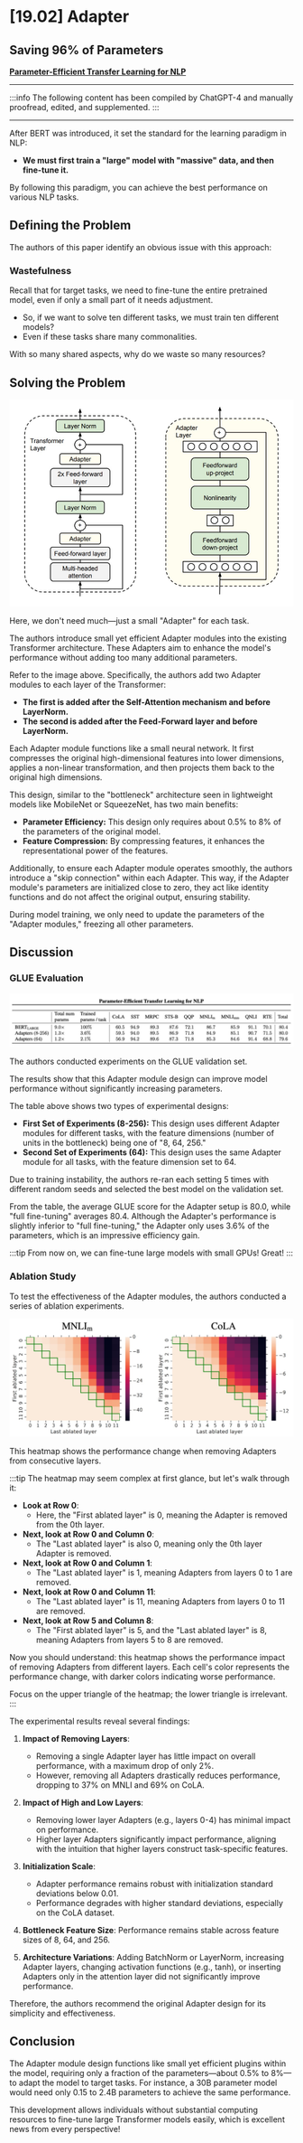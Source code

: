 # [19.02] Adapter

## Saving 96% of Parameters

[**Parameter-Efficient Transfer Learning for NLP**](https://arxiv.org/abs/1902.00751)

---

:::info
The following content has been compiled by ChatGPT-4 and manually proofread, edited, and supplemented.
:::

---

After BERT was introduced, it set the standard for the learning paradigm in NLP:

- **We must first train a "large" model with "massive" data, and then fine-tune it.**

By following this paradigm, you can achieve the best performance on various NLP tasks.

## Defining the Problem

The authors of this paper identify an obvious issue with this approach:

### Wastefulness

Recall that for target tasks, we need to fine-tune the entire pretrained model, even if only a small part of it needs adjustment.

- So, if we want to solve ten different tasks, we must train ten different models?
- Even if these tasks share many commonalities.

With so many shared aspects, why do we waste so many resources?

## Solving the Problem

![Adapter](./img/img1.jpg)

Here, we don't need much—just a small "Adapter" for each task.

The authors introduce small yet efficient Adapter modules into the existing Transformer architecture. These Adapters aim to enhance the model's performance without adding too many additional parameters.

Refer to the image above. Specifically, the authors add two Adapter modules to each layer of the Transformer:

- **The first is added after the Self-Attention mechanism and before LayerNorm.**
- **The second is added after the Feed-Forward layer and before LayerNorm.**

Each Adapter module functions like a small neural network. It first compresses the original high-dimensional features into lower dimensions, applies a non-linear transformation, and then projects them back to the original high dimensions.

This design, similar to the "bottleneck" architecture seen in lightweight models like MobileNet or SqueezeNet, has two main benefits:

- **Parameter Efficiency:** This design only requires about 0.5% to 8% of the parameters of the original model.
- **Feature Compression:** By compressing features, it enhances the representational power of the features.

Additionally, to ensure each Adapter module operates smoothly, the authors introduce a "skip connection" within each Adapter. This way, if the Adapter module's parameters are initialized close to zero, they act like identity functions and do not affect the original output, ensuring stability.

During model training, we only need to update the parameters of the "Adapter modules," freezing all other parameters.

## Discussion

### GLUE Evaluation

![Benchmark](./img/img2.jpg)

The authors conducted experiments on the GLUE validation set.

The results show that this Adapter module design can improve model performance without significantly increasing parameters.

The table above shows two types of experimental designs:

- **First Set of Experiments (8-256):** This design uses different Adapter modules for different tasks, with the feature dimensions (number of units in the bottleneck) being one of "8, 64, 256."
- **Second Set of Experiments (64):** This design uses the same Adapter module for all tasks, with the feature dimension set to 64.

Due to training instability, the authors re-ran each setting 5 times with different random seeds and selected the best model on the validation set.

From the table, the average GLUE score for the Adapter setup is 80.0, while "full fine-tuning" averages 80.4. Although the Adapter's performance is slightly inferior to "full fine-tuning," the Adapter only uses 3.6% of the parameters, which is an impressive efficiency gain.

:::tip
From now on, we can fine-tune large models with small GPUs! Great!
:::

### Ablation Study

To test the effectiveness of the Adapter modules, the authors conducted a series of ablation experiments.

![Ablation](./img/img3.jpg)

This heatmap shows the performance change when removing Adapters from consecutive layers.

:::tip
The heatmap may seem complex at first glance, but let's walk through it:

- **Look at Row 0**:
  - Here, the "First ablated layer" is 0, meaning the Adapter is removed from the 0th layer.
- **Next, look at Row 0 and Column 0**:
  - The "Last ablated layer" is also 0, meaning only the 0th layer Adapter is removed.
- **Next, look at Row 0 and Column 1**:
  - The "Last ablated layer" is 1, meaning Adapters from layers 0 to 1 are removed.
- **Next, look at Row 0 and Column 11**:
  - The "Last ablated layer" is 11, meaning Adapters from layers 0 to 11 are removed.
- **Next, look at Row 5 and Column 8**:
  - The "First ablated layer" is 5, and the "Last ablated layer" is 8, meaning Adapters from layers 5 to 8 are removed.

Now you should understand: this heatmap shows the performance impact of removing Adapters from different layers. Each cell's color represents the performance change, with darker colors indicating worse performance.

Focus on the upper triangle of the heatmap; the lower triangle is irrelevant.
:::

The experimental results reveal several findings:

1. **Impact of Removing Layers**:

   - Removing a single Adapter layer has little impact on overall performance, with a maximum drop of only 2%.
   - However, removing all Adapters drastically reduces performance, dropping to 37% on MNLI and 69% on CoLA.

2. **Impact of High and Low Layers**:

   - Removing lower layer Adapters (e.g., layers 0-4) has minimal impact on performance.
   - Higher layer Adapters significantly impact performance, aligning with the intuition that higher layers construct task-specific features.

3. **Initialization Scale**:

   - Adapter performance remains robust with initialization standard deviations below 0.01.
   - Performance degrades with higher standard deviations, especially on the CoLA dataset.

4. **Bottleneck Feature Size**: Performance remains stable across feature sizes of 8, 64, and 256.

5. **Architecture Variations**: Adding BatchNorm or LayerNorm, increasing Adapter layers, changing activation functions (e.g., tanh), or inserting Adapters only in the attention layer did not significantly improve performance.

Therefore, the authors recommend the original Adapter design for its simplicity and effectiveness.

## Conclusion

The Adapter module design functions like small yet efficient plugins within the model, requiring only a fraction of the parameters—about 0.5% to 8%—to adapt the model to target tasks. For instance, a 30B parameter model would need only 0.15 to 2.4B parameters to achieve the same performance.

This development allows individuals without substantial computing resources to fine-tune large Transformer models easily, which is excellent news from every perspective!
